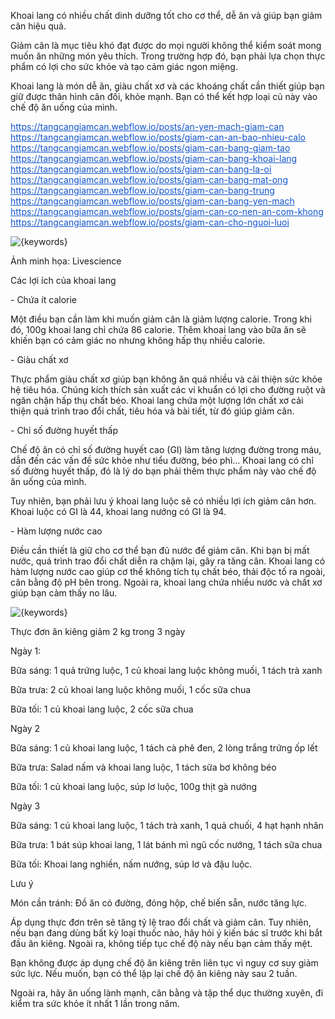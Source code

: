 <div>
<p>Khoai lang có nhiều chất dinh dưỡng tốt cho cơ thể, dễ ăn và giúp bạn giảm cân hiệu quả.</p>
</div>

<div id="maincontent">
<div>
<p>Giảm cân là mục tiêu khó đạt được do mọi người không thể kiểm soát mong muốn ăn những món yêu thích. Trong trường hợp đó, bạn phải lựa chọn thực phẩm có lợi cho sức khỏe và tạo cảm giác ngon miệng.</p>

<p>Khoai lang là món dễ ăn, giàu chất xơ và các khoáng chất cần thiết giúp bạn giữ được thân hình cân đối, khỏe mạnh. Bạn có thể kết hợp loại củ này vào chế độ ăn uống của mình.</p>

<p><a href="https://tangcangiamcan.webflow.io/posts/an-yen-mach-giam-can" style="color: rgb(17, 85, 204);" target="_blank">https://tangcangiamcan.webflow.io/posts/an-yen-mach-giam-can</a><br />
<a href="https://tangcangiamcan.webflow.io/posts/giam-can-an-bao-nhieu-calo" style="color: rgb(17, 85, 204);" target="_blank">https://tangcangiamcan.webflow.io/posts/giam-can-an-bao-nhieu-calo</a><br />
<a href="https://tangcangiamcan.webflow.io/posts/giam-can-bang-giam-tao" style="color: rgb(17, 85, 204);" target="_blank">https://tangcangiamcan.webflow.io/posts/giam-can-bang-giam-tao</a><br />
<a href="https://tangcangiamcan.webflow.io/posts/giam-can-bang-khoai-lang" style="color: rgb(17, 85, 204);" target="_blank">https://tangcangiamcan.webflow.io/posts/giam-can-bang-khoai-lang</a><br />
<a href="https://tangcangiamcan.webflow.io/posts/giam-can-bang-la-oi" style="color: rgb(17, 85, 204);" target="_blank">https://tangcangiamcan.webflow.io/posts/giam-can-bang-la-oi</a><br />
<a href="https://tangcangiamcan.webflow.io/posts/giam-can-bang-mat-ong" style="color: rgb(17, 85, 204);" target="_blank">https://tangcangiamcan.webflow.io/posts/giam-can-bang-mat-ong</a><br />
<a href="https://tangcangiamcan.webflow.io/posts/giam-can-bang-trung" style="color: rgb(17, 85, 204);" target="_blank">https://tangcangiamcan.webflow.io/posts/giam-can-bang-trung</a><br />
<a href="https://tangcangiamcan.webflow.io/posts/giam-can-bang-yen-mach" style="color: rgb(17, 85, 204);" target="_blank">https://tangcangiamcan.webflow.io/posts/giam-can-bang-yen-mach</a><br />
<a href="https://tangcangiamcan.webflow.io/posts/giam-can-co-nen-an-com-khong" style="color: rgb(17, 85, 204);" target="_blank">https://tangcangiamcan.webflow.io/posts/giam-can-co-nen-an-com-khong</a><br />
<a href="https://tangcangiamcan.webflow.io/posts/giam-can-cho-nguoi-luoi" style="color: rgb(17, 85, 204);" target="_blank">https://tangcangiamcan.webflow.io/posts/giam-can-cho-nguoi-luoi</a></p>

<p><img alt="{keywords}" src="https://vnn-imgs-f.vgcloud.vn/2021/03/06/13/thuc-don-giam-can-bang-khoai-lang-trong-3-ngay.jpg" /></p>

<p>Ảnh minh họa: Livescience</p>

<p>Các lợi ích của khoai lang</p>

<p>- Chứa ít calorie</p>

<p>Một điều bạn cần làm khi muốn&nbsp;giảm cân&nbsp;là giảm lượng calorie. Trong khi đó, 100g khoai lang chỉ chứa 86 calorie. Thêm khoai lang vào bữa ăn sẽ khiến bạn có cảm giác no nhưng không hấp thụ nhiều calorie.</p>

<p>- Giàu chất xơ</p>

<p>Thực phẩm giàu chất xơ giúp bạn không ăn quá nhiều và cải thiện sức khỏe hệ tiêu hóa. Chúng kích thích sản xuất các vi khuẩn có lợi cho đường ruột và ngăn chặn hấp thụ chất béo. Khoai lang chứa một lượng lớn chất xơ cải thiện quá trình trao đổi chất, tiêu hóa và bài tiết, từ đó giúp giảm cân.</p>

<p>- Chỉ số đường huyết thấp</p>

<p>Chế độ ăn có chỉ số đường huyết cao (GI) làm tăng lượng đường trong máu, dẫn đến các vấn đề sức khỏe như tiểu đường, béo phì... Khoai lang có chỉ số đường huyết thấp, đó là lý do bạn phải thêm thực phẩm này vào chế độ ăn uống của mình.</p>

<p>Tuy nhiên, bạn phải lưu ý khoai lang luộc sẽ có nhiều lợi ích giảm cân hơn. Khoai luộc có GI là 44, khoai lang nướng có GI là 94.</p>

<p>- Hàm lượng nước cao</p>

<p>Điều cần thiết là giữ cho cơ thể bạn đủ nước để giảm cân. Khi bạn bị mất nước, quá trình trao đổi chất diễn ra chậm lại, gây ra tăng cân. Khoai lang có hàm lượng nước cao giúp cơ thể không tích tụ chất béo, thải độc tố ra ngoài, cân bằng độ pH bên trong. Ngoài ra, khoai lang chứa nhiều nước và chất xơ giúp bạn cảm thấy no lâu.</p>

<p><img alt="{keywords}" src="https://vnn-imgs-f.vgcloud.vn/2021/03/06/13/thuc-don-giam-can-bang-khoai-lang-trong-3-ngay-1.jpg" /></p>

<p>Thực đơn ăn kiêng giảm 2 kg trong 3 ngày</p>

<p>Ngày 1:</p>

<p>Bữa sáng: 1 quả trứng luộc, 1 củ khoai lang luộc không muối, 1 tách trà xanh</p>

<p>Bữa trưa: 2 củ khoai lang luộc không muối, 1 cốc sữa chua</p>

<p>Bữa tối: 1 củ khoai lang luộc, 2 cốc sữa chua</p>

<p>Ngày 2</p>

<p>Bữa sáng: 1 củ khoai lang luộc, 1 tách cà phê đen, 2 lòng trắng trứng ốp lết</p>

<p>Bữa trưa: Salad nấm và khoai lang luộc, 1 tách sữa bơ không béo</p>

<p>Bữa tối: 1 củ khoai lang luộc, súp lơ luộc, 100g thịt gà nướng</p>

<p>Ngày 3</p>

<p>Bữa sáng: 1 củ khoai lang luộc, 1 tách trà xanh, 1 quả chuối, 4 hạt hạnh nhân</p>

<p>Bữa trưa: 1 bát súp khoai lang, 1 lát bánh mì ngũ cốc nướng, 1 tách sữa chua</p>

<p>Bữa tối: Khoai lang nghiền, nấm nướng, súp lơ và đậu luộc.&nbsp;</p>

<p>Lưu ý</p>

<p>Món cần tránh: Đồ ăn có đường, đóng hộp, chế biến sẵn, nước tăng lực.</p>

<p>Áp dụng thực đơn trên sẽ tăng tỷ lệ trao đổi chất và giảm cân. Tuy nhiên, nếu bạn đang dùng bất kỳ loại thuốc nào, hãy hỏi ý kiến bác sĩ trước khi bắt đầu ăn kiêng. Ngoài ra, không tiếp tục chế độ này nếu bạn cảm thấy mệt.</p>

<p>Bạn không được áp dụng chế độ ăn kiêng trên liên tục vì nguy cơ suy giảm sức lực. Nếu muốn, bạn có thể lặp lại chế độ ăn kiêng này sau 2 tuần.</p>

<p>Ngoài ra, hãy ăn uống lành mạnh, cân bằng và tập thể dục thường xuyên, đi kiểm tra sức khỏe ít nhất 1 lần trong năm.</p>
</div>
</div>
